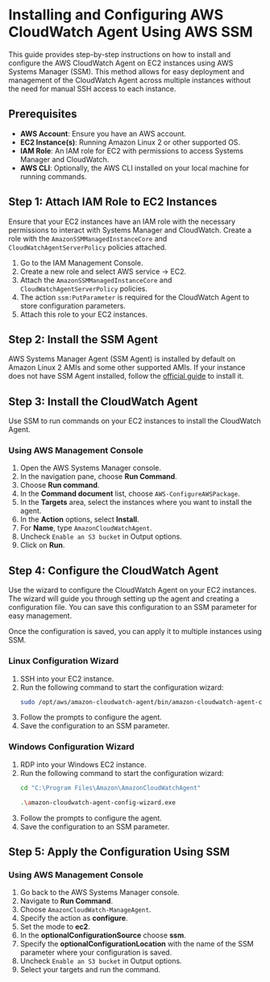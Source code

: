 # Installing and Configuring AWS CloudWatch Agent Using AWS SSM

This guide provides step-by-step instructions on how to install and configure the AWS CloudWatch Agent on EC2 instances using AWS Systems Manager (SSM). This method allows for easy deployment and management of the CloudWatch Agent across multiple instances without the need for manual SSH access to each instance.

## Prerequisites

- **AWS Account**: Ensure you have an AWS account.
- **EC2 Instance(s)**: Running Amazon Linux 2 or other supported OS.
- **IAM Role**: An IAM role for EC2 with permissions to access Systems Manager and CloudWatch.
- **AWS CLI**: Optionally, the AWS CLI installed on your local machine for running commands.

## Step 1: Attach IAM Role to EC2 Instances

Ensure that your EC2 instances have an IAM role with the necessary permissions to interact with Systems Manager and CloudWatch. Create a role with the `AmazonSSMManagedInstanceCore` and `CloudWatchAgentServerPolicy` policies attached.

1. Go to the IAM Management Console.
2. Create a new role and select AWS service -> EC2.
3. Attach the `AmazonSSMManagedInstanceCore` and `CloudWatchAgentServerPolicy` policies.
4. The action `ssm:PutParameter` is required for the CloudWatch Agent to store configuration parameters.
5. Attach this role to your EC2 instances.

## Step 2: Install the SSM Agent

AWS Systems Manager Agent (SSM Agent) is installed by default on Amazon Linux 2 AMIs and some other supported AMIs. If your instance does not have SSM Agent installed, follow the [official guide](https://docs.aws.amazon.com/systems-manager/latest/userguide/ssm-agent.html) to install it.

## Step 3: Install the CloudWatch Agent

Use SSM to run commands on your EC2 instances to install the CloudWatch Agent.

### Using AWS Management Console

1. Open the AWS Systems Manager console.
2. In the navigation pane, choose **Run Command**.
3. Choose **Run command**.
4. In the **Command document** list, choose `AWS-ConfigureAWSPackage`.
5. In the **Targets** area, select the instances where you want to install the agent.
6. In the **Action** options, select **Install**.
7. For **Name**, type `AmazonCloudWatchAgent`.
8. Uncheck `Enable an S3 bucket` in Output options.
9. Click on **Run**.

## Step 4: Configure the CloudWatch Agent

Use the wizard to configure the CloudWatch Agent on your EC2 instances. The wizard will guide you through setting up the agent and creating a configuration file. You can save this configuration to an SSM parameter for easy management.

Once the configuration is saved, you can apply it to multiple instances using SSM.

### Linux Configuration Wizard

1. SSH into your EC2 instance.
2. Run the following command to start the configuration wizard:
   ```sh
   sudo /opt/aws/amazon-cloudwatch-agent/bin/amazon-cloudwatch-agent-config-wizard
   ```
3. Follow the prompts to configure the agent.
4. Save the configuration to an SSM parameter.

### Windows Configuration Wizard

1. RDP into your Windows EC2 instance.
2. Run the following command to start the configuration wizard:
   ```sh
   cd "C:\Program Files\Amazon\AmazonCloudWatchAgent"
   ```
   ```sh
   .\amazon-cloudwatch-agent-config-wizard.exe
   ```
3. Follow the prompts to configure the agent.
4. Save the configuration to an SSM parameter.

## Step 5: Apply the Configuration Using SSM

### Using AWS Management Console

1. Go back to the AWS Systems Manager console.
2. Navigate to **Run Command**.
3. Choose `AmazonCloudWatch-ManageAgent`.
4. Specify the action as **configure**.
5. Set the mode to **ec2**.
6. In the **optionalConfigurationSource** choose **ssm**.
7. Specify the **optionalConfigurationLocation** with the name of the SSM parameter where your configuration is saved.
8. Uncheck `Enable an S3 bucket` in Output options.
9. Select your targets and run the command.
